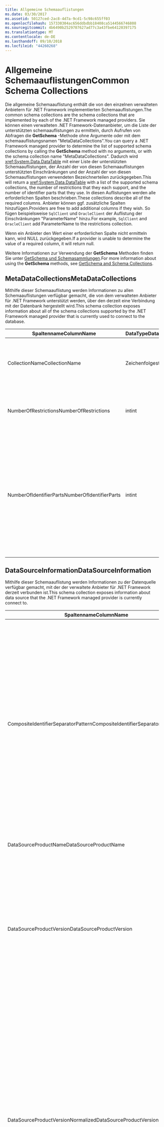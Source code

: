 ```yaml
---
title: Allgemeine Schemaauflistungen
ms.date: 03/30/2017
ms.assetid: 50127ced-2ac8-4d7a-9cd1-5c98c655ff03
ms.openlocfilehash: 157330304ac656ddbdbb18408ca5144566746808
ms.sourcegitcommit: 4b6490b2529707627ad77c3a43fbe64120397175
ms.translationtype: MT
ms.contentlocale: de-DE
ms.lasthandoff: 09/10/2018
ms.locfileid: "44260268"
---
```

# <a name="common-schema-collections"></a><span data-ttu-id="487a1-102">Allgemeine Schemaauflistungen</span><span class="sxs-lookup"><span data-stu-id="487a1-102">Common Schema Collections</span></span>
<span data-ttu-id="487a1-103">Die allgemeine Schemaauflistung enthält die von den einzelnen verwalteten Anbietern für .NET Framework implementierten Schemaauflistungen.</span><span class="sxs-lookup"><span data-stu-id="487a1-103">The common schema collections are the schema collections that are implemented by each of the .NET Framework managed providers.</span></span> <span data-ttu-id="487a1-104">Sie können einen verwalteten .NET Framework-Datenanbieter, um die Liste der unterstützten schemaauflistungen zu ermitteln, durch Aufrufen von Abfragen die **GetSchema** -Methode ohne Argumente oder mit dem schemaauflistungsnamen "MetaDataCollections".</span><span class="sxs-lookup"><span data-stu-id="487a1-104">You can query a .NET Framework managed provider to determine the list of supported schema collections by calling the **GetSchema** method with no arguments, or with the schema collection name "MetaDataCollections".</span></span> <span data-ttu-id="487a1-105">Dadurch wird <xref:System.Data.DataTable> mit einer Liste der unterstützten Schemaauflistungen, der Anzahl der von diesen Schemaauflistungen unterstützten Einschränkungen und der Anzahl der von diesen Schemaauflistungen verwendeten Bezeichnerteilen zurückgegeben.</span><span class="sxs-lookup"><span data-stu-id="487a1-105">This will return a <xref:System.Data.DataTable> with a list of the supported schema collections, the number of restrictions that they each support, and the number of identifier parts that they use.</span></span> <span data-ttu-id="487a1-106">In diesen Auflistungen werden alle erforderlichen Spalten beschrieben.</span><span class="sxs-lookup"><span data-stu-id="487a1-106">These collections describe all of the required columns.</span></span> <span data-ttu-id="487a1-107">Anbieter können ggf. zusätzliche Spalten hinzufügen.</span><span class="sxs-lookup"><span data-stu-id="487a1-107">Providers are free to add additional columns if they wish.</span></span> <span data-ttu-id="487a1-108">So fügen beispielsweise `SqlClient` und `OracleClient` der Auflistung der Einschränkungen "ParameterName" hinzu.</span><span class="sxs-lookup"><span data-stu-id="487a1-108">For example, `SqlClient` and `OracleClient` add ParameterName to the restrictions collection.</span></span>  
  
 <span data-ttu-id="487a1-109">Wenn ein Anbieter den Wert einer erforderlichen Spalte nicht ermitteln kann, wird NULL zurückgegeben.</span><span class="sxs-lookup"><span data-stu-id="487a1-109">If a provider is unable to determine the value of a required column, it will return null.</span></span>  
  
 <span data-ttu-id="487a1-110">Weitere Informationen zur Verwendung der **GetSchema** Methoden finden Sie unter [GetSchema und Schemasammlungen](../../../../docs/framework/data/adonet/getschema-and-schema-collections.md).</span><span class="sxs-lookup"><span data-stu-id="487a1-110">For more information about using the **GetSchema** methods, see [GetSchema and Schema Collections](../../../../docs/framework/data/adonet/getschema-and-schema-collections.md).</span></span>  
  
## <a name="metadatacollections"></a><span data-ttu-id="487a1-111">MetaDataCollections</span><span class="sxs-lookup"><span data-stu-id="487a1-111">MetaDataCollections</span></span>  
 <span data-ttu-id="487a1-112">Mithilfe dieser Schemaauflistung werden Informationen zu allen Schemaauflistungen verfügbar gemacht, die von dem verwalteten Anbieter für .NET Framework unterstützt werden, über den derzeit eine Verbindung mit der Datenbank hergestellt wird.</span><span class="sxs-lookup"><span data-stu-id="487a1-112">This schema collection exposes information about all of the schema collections supported by the .NET Framework managed provider that is currently used to connect to the database.</span></span>  
  
|<span data-ttu-id="487a1-113">Spaltenname</span><span class="sxs-lookup"><span data-stu-id="487a1-113">ColumnName</span></span>|<span data-ttu-id="487a1-114">DataType</span><span class="sxs-lookup"><span data-stu-id="487a1-114">DataType</span></span>|<span data-ttu-id="487a1-115">Beschreibung</span><span class="sxs-lookup"><span data-stu-id="487a1-115">Description</span></span>|  
|----------------|--------------|-----------------|  
|<span data-ttu-id="487a1-116">CollectionName</span><span class="sxs-lookup"><span data-stu-id="487a1-116">CollectionName</span></span>|<span data-ttu-id="487a1-117">Zeichenfolge</span><span class="sxs-lookup"><span data-stu-id="487a1-117">string</span></span>|<span data-ttu-id="487a1-118">Der Name der Auflistung, die zum Übergeben der **GetSchema** Methode zum Zurückgeben der Auflistung.</span><span class="sxs-lookup"><span data-stu-id="487a1-118">The name of the collection to pass to the **GetSchema** method to return the collection.</span></span>|  
|<span data-ttu-id="487a1-119">NumberOfRestrictions</span><span class="sxs-lookup"><span data-stu-id="487a1-119">NumberOfRestrictions</span></span>|<span data-ttu-id="487a1-120">int</span><span class="sxs-lookup"><span data-stu-id="487a1-120">int</span></span>|<span data-ttu-id="487a1-121">Die Anzahl der Einschränkungen, die für die Auflistung angegeben werden können.</span><span class="sxs-lookup"><span data-stu-id="487a1-121">The number of restrictions that may be specified for the collection.</span></span>|  
|<span data-ttu-id="487a1-122">NumberOfIdentifierParts</span><span class="sxs-lookup"><span data-stu-id="487a1-122">NumberOfIdentifierParts</span></span>|<span data-ttu-id="487a1-123">int</span><span class="sxs-lookup"><span data-stu-id="487a1-123">int</span></span>|<span data-ttu-id="487a1-124">Die Anzahl der Bestandteile im zusammengesetzten Bezeichner/Datenbank-Objektnamen.</span><span class="sxs-lookup"><span data-stu-id="487a1-124">The number of parts in the composite identifier/database object name.</span></span> <span data-ttu-id="487a1-125">In SQL Server entspricht dies beispielsweise 3 für Tabellen und 4 für Spalten.</span><span class="sxs-lookup"><span data-stu-id="487a1-125">For example, in SQL Server, this would be 3 for tables and 4 for columns.</span></span> <span data-ttu-id="487a1-126">In Oracle entspricht dies 2 für Tabellen und 3 für Spalten.</span><span class="sxs-lookup"><span data-stu-id="487a1-126">In Oracle, it would be 2 for tables and 3 for columns.</span></span>|  
  
## <a name="datasourceinformation"></a><span data-ttu-id="487a1-127">DataSourceInformation</span><span class="sxs-lookup"><span data-stu-id="487a1-127">DataSourceInformation</span></span>  
 <span data-ttu-id="487a1-128">Mithilfe dieser Schemaauflistung werden Informationen zu der Datenquelle verfügbar gemacht, mit der der verwaltete Anbieter für .NET Framework derzeit verbunden ist.</span><span class="sxs-lookup"><span data-stu-id="487a1-128">This schema collection exposes information about data source that the .NET Framework managed provider is currently connect to.</span></span>  
  
|<span data-ttu-id="487a1-129">Spaltenname</span><span class="sxs-lookup"><span data-stu-id="487a1-129">ColumnName</span></span>|<span data-ttu-id="487a1-130">DataType</span><span class="sxs-lookup"><span data-stu-id="487a1-130">DataType</span></span>|<span data-ttu-id="487a1-131">Beschreibung</span><span class="sxs-lookup"><span data-stu-id="487a1-131">Description</span></span>|  
|----------------|--------------|-----------------|  
|<span data-ttu-id="487a1-132">CompositeIdentifierSeparatorPattern</span><span class="sxs-lookup"><span data-stu-id="487a1-132">CompositeIdentifierSeparatorPattern</span></span>|<span data-ttu-id="487a1-133">string</span><span class="sxs-lookup"><span data-stu-id="487a1-133">string</span></span>|<span data-ttu-id="487a1-134">Der reguläre Ausdruck, der den Trennzeichen zum Trennen der Bestandteile in einem zusammengesetzten Bezeichner entspricht.</span><span class="sxs-lookup"><span data-stu-id="487a1-134">The regular expression to match the composite separators in a composite identifier.</span></span> <span data-ttu-id="487a1-135">Z. B. "\\."</span><span class="sxs-lookup"><span data-stu-id="487a1-135">For example, "\\."</span></span> <span data-ttu-id="487a1-136">(für SQLServer) oder "\@&#124;\\."</span><span class="sxs-lookup"><span data-stu-id="487a1-136">(for SQL Server) or "\@&#124;\\."</span></span> <span data-ttu-id="487a1-137">(für Oracle).</span><span class="sxs-lookup"><span data-stu-id="487a1-137">(for Oracle).</span></span><br /><br /> <span data-ttu-id="487a1-138">Ein zusammengesetzter Bezeichner wird in der Regel für einen Datenbank-Objektnamen, z. B. verwendet: "Pubs.dbo.Authors" oder "Pubs"\@dbo.authors.</span><span class="sxs-lookup"><span data-stu-id="487a1-138">A composite identifier is typically what is used for a database object name, for example: pubs.dbo.authors or pubs\@dbo.authors.</span></span><br /><br /> <span data-ttu-id="487a1-139">Verwenden Sie für SQL Server den regulären Ausdruck "\\.".</span><span class="sxs-lookup"><span data-stu-id="487a1-139">For SQL Server, use the regular expression "\\.".</span></span> <span data-ttu-id="487a1-140">Verwenden Sie für OracleClient "\@&#124;\\.".</span><span class="sxs-lookup"><span data-stu-id="487a1-140">For OracleClient, use "\@&#124;\\.".</span></span><br /><br /> <span data-ttu-id="487a1-141">Verwenden Sie Catalog_name_separator für ODBC.</span><span class="sxs-lookup"><span data-stu-id="487a1-141">For ODBC use the Catalog_name_seperator.</span></span><br /><br /> <span data-ttu-id="487a1-142">Verwenden Sie DBLITERAL_CATALOG_SEPARATOR oder DBLITERAL_SCHEMA_SEPARATOR für OLE DB.</span><span class="sxs-lookup"><span data-stu-id="487a1-142">For OLE DB use DBLITERAL_CATALOG_SEPARATOR or DBLITERAL_SCHEMA_SEPARATOR.</span></span>|  
|<span data-ttu-id="487a1-143">DataSourceProductName</span><span class="sxs-lookup"><span data-stu-id="487a1-143">DataSourceProductName</span></span>|<span data-ttu-id="487a1-144">string</span><span class="sxs-lookup"><span data-stu-id="487a1-144">string</span></span>|<span data-ttu-id="487a1-145">Der Name des Produkts, auf das durch den Anbieter zugegriffen wird, z. B. "Oracle" oder "SQLServer".</span><span class="sxs-lookup"><span data-stu-id="487a1-145">The name of the product accessed by the provider, such as "Oracle" or "SQLServer".</span></span>|  
|<span data-ttu-id="487a1-146">DataSourceProductVersion</span><span class="sxs-lookup"><span data-stu-id="487a1-146">DataSourceProductVersion</span></span>|<span data-ttu-id="487a1-147">string</span><span class="sxs-lookup"><span data-stu-id="487a1-147">string</span></span>|<span data-ttu-id="487a1-148">Gibt die Version des Produkts, auf das durch den Anbieter zugegriffen wird, im systemeigenen Format der Datenquellen an, nicht im Microsoft-Format.</span><span class="sxs-lookup"><span data-stu-id="487a1-148">Indicates the version of the product accessed by the provider, in the data sources native format and not in Microsoft format.</span></span><br /><br /> <span data-ttu-id="487a1-149">In einigen Fällen sind die Werte von "DataSourceProductVersion" und "DataSourceProductVersionNormalized" identisch.</span><span class="sxs-lookup"><span data-stu-id="487a1-149">In some cases DataSourceProductVersion and DataSourceProductVersionNormalized will be the same value.</span></span> <span data-ttu-id="487a1-150">Bei OLE DB und ODBC sind diese Werte immer identisch, da sie in der zugrunde liegenden systemeigenen API demselben Funktionsaufruf zugeordnet sind.</span><span class="sxs-lookup"><span data-stu-id="487a1-150">In the case of OLE DB and ODBC, these will always be the same as they are mapped to the same function call in the underlying native API.</span></span>|  
|<span data-ttu-id="487a1-151">DataSourceProductVersionNormalized</span><span class="sxs-lookup"><span data-stu-id="487a1-151">DataSourceProductVersionNormalized</span></span>|<span data-ttu-id="487a1-152">string</span><span class="sxs-lookup"><span data-stu-id="487a1-152">string</span></span>|<span data-ttu-id="487a1-153">Eine normalisierte Version der Datenquelle, damit sie mithilfe von `String.Compare()` verglichen werden kann.</span><span class="sxs-lookup"><span data-stu-id="487a1-153">A normalized version for the data source, such that it can be compared with `String.Compare()`.</span></span> <span data-ttu-id="487a1-154">Das Format ist für alle Versionen des Anbieters konsistent, um zu verhindern, dass Version 10 zwischen Version 1 und Version 2 einsortiert wird.</span><span class="sxs-lookup"><span data-stu-id="487a1-154">The format of this is consistent for all versions of the provider to prevent version 10 from sorting between version 1 and version 2.</span></span><br /><br /> <span data-ttu-id="487a1-155">Beispielsweise verwendet der Oracle-Anbieter ein Format "nn.nn.nn.nn.nn" für die normalisierte Version, wodurch eine Oracle 8i-Datenquelle "08.01.07.04.01" zurück.</span><span class="sxs-lookup"><span data-stu-id="487a1-155">For example, the Oracle provider uses a format of "nn.nn.nn.nn.nn" for its normalized version, which causes an Oracle 8i data source to return "08.01.07.04.01".</span></span> <span data-ttu-id="487a1-156">SQL Server verwendet das Format der typische Microsoft "nn.nn.nnnn".</span><span class="sxs-lookup"><span data-stu-id="487a1-156">SQL Server uses the typical Microsoft "nn.nn.nnnn" format.</span></span><br /><br /> <span data-ttu-id="487a1-157">In einigen Fällen sind die Werte von DataSourceProductVersion und DataSourceProductVersionNormalized identisch.</span><span class="sxs-lookup"><span data-stu-id="487a1-157">In some cases, DataSourceProductVersion and DataSourceProductVersionNormalized will be the same value.</span></span> <span data-ttu-id="487a1-158">Bei OLE DB und ODBC sind diese Werte immer identisch, da sie in der zugrunde liegenden systemeigenen API demselben Funktionsaufruf zugeordnet sind.</span><span class="sxs-lookup"><span data-stu-id="487a1-158">In the case of OLE DB and ODBC these will always be the same as they are mapped to the same function call in the underlying native API.</span></span>|  
|<span data-ttu-id="487a1-159">GroupByBehavior</span><span class="sxs-lookup"><span data-stu-id="487a1-159">GroupByBehavior</span></span>|<xref:System.Data.Common.GroupByBehavior>|<span data-ttu-id="487a1-160">Gibt die Beziehung zwischen den Spalten in einer GROUP BY-Klausel und den nicht zusammengesetzten Spalten in der Auswahlliste an.</span><span class="sxs-lookup"><span data-stu-id="487a1-160">Specifies the relationship between the columns in a GROUP BY clause and the non-aggregated columns in the select list.</span></span>|  
|<span data-ttu-id="487a1-161">IdentifierPattern</span><span class="sxs-lookup"><span data-stu-id="487a1-161">IdentifierPattern</span></span>|<span data-ttu-id="487a1-162">string</span><span class="sxs-lookup"><span data-stu-id="487a1-162">string</span></span>|<span data-ttu-id="487a1-163">Ein regulärer Ausdruck, der einem Bezeichner entspricht und über einen Wert verfügt, der den Bezeichner darstellt.</span><span class="sxs-lookup"><span data-stu-id="487a1-163">A regular expression that matches an identifier and has a match value of the identifier.</span></span> <span data-ttu-id="487a1-164">Beispiel: "[A-Za-z0-9_#$]".</span><span class="sxs-lookup"><span data-stu-id="487a1-164">For example "[A-Za-z0-9_#$]".</span></span>|  
|<span data-ttu-id="487a1-165">IdentifierCase</span><span class="sxs-lookup"><span data-stu-id="487a1-165">IdentifierCase</span></span>|<xref:System.Data.Common.IdentifierCase>|<span data-ttu-id="487a1-166">Gibt an, ob die Groß- und Kleinschreibung bei nicht in Anführungszeichen stehenden Bezeichnern berücksichtigt werden soll.</span><span class="sxs-lookup"><span data-stu-id="487a1-166">Indicates whether non-quoted identifiers are treated as case sensitive or not.</span></span>|  
|<span data-ttu-id="487a1-167">OrderByColumnsInSelect</span><span class="sxs-lookup"><span data-stu-id="487a1-167">OrderByColumnsInSelect</span></span>|<span data-ttu-id="487a1-168">bool</span><span class="sxs-lookup"><span data-stu-id="487a1-168">bool</span></span>|<span data-ttu-id="487a1-169">Gibt an, ob Spalten in einer ORDER BY-Klausel in der Auswahlliste vorhanden sein müssen.</span><span class="sxs-lookup"><span data-stu-id="487a1-169">Specifies whether columns in an ORDER BY clause must be in the select list.</span></span> <span data-ttu-id="487a1-170">Der Wert "true" gibt an, dass die Spalten in der Auswahlliste vorhanden sein müssen. Der Wert "false" gibt an, dass sie nicht in der Auswahlliste vorhanden sein müssen.</span><span class="sxs-lookup"><span data-stu-id="487a1-170">A value of true indicates that they are required to be in the select list, a value of false indicates that they are not required to be in the select list.</span></span>|  
|<span data-ttu-id="487a1-171">ParameterMarkerFormat</span><span class="sxs-lookup"><span data-stu-id="487a1-171">ParameterMarkerFormat</span></span>|<span data-ttu-id="487a1-172">string</span><span class="sxs-lookup"><span data-stu-id="487a1-172">string</span></span>|<span data-ttu-id="487a1-173">Eine Formatzeichenfolge, die die Formatierung des Parameters darstellt.</span><span class="sxs-lookup"><span data-stu-id="487a1-173">A format string that represents how to format a parameter.</span></span><br /><br /> <span data-ttu-id="487a1-174">Wenn benannte Parameter von der Datenquelle unterstützt werden, muss sich der erste Platzhalter in dieser Zeichenfolge an der Stelle befinden, an der der Parametername formatiert wird.</span><span class="sxs-lookup"><span data-stu-id="487a1-174">If named parameters are supported by the data source, the first placeholder in this string should be where the parameter name should be formatted.</span></span><br /><br /> <span data-ttu-id="487a1-175">Wenn die Datenquelle erwartet, dass Parameter benannt werden und mit dem Präfix z. B. ein ":" wäre dies ":{0}".</span><span class="sxs-lookup"><span data-stu-id="487a1-175">For example, if the data source expects parameters to be named and prefixed with an ‘:’ this would be ":{0}".</span></span> <span data-ttu-id="487a1-176">Bei der Formatierung dieses Beispiels mit dem Parameternamen "p1" lautet die resultierende Zeichenfolge also ":p1".</span><span class="sxs-lookup"><span data-stu-id="487a1-176">When formatting this with a parameter name of "p1" the resulting string is ":p1".</span></span><br /><br /> <span data-ttu-id="487a1-177">Wenn die Datenquelle erwartet, dass Parameter als Präfix eingegeben werden die "\@", aber bereits in den Namen enthalten, dies wäre "{0}", und das Ergebnis der Formatierung eines Parameters, der mit dem Namen "\@p1" wäre einfach "\@p1".</span><span class="sxs-lookup"><span data-stu-id="487a1-177">If the data source expects parameters to be prefixed with the ‘\@’, but the names already include them, this would be ‘{0}’, and the result of formatting a parameter named "\@p1" would simply be "\@p1".</span></span><br /><br /> <span data-ttu-id="487a1-178">Für Datenquellen, die keine benannten Parameter und erwarten, dass die Verwendung von der "?"</span><span class="sxs-lookup"><span data-stu-id="487a1-178">For data sources that do not expect named parameters and expect the use of the ‘?’</span></span> <span data-ttu-id="487a1-179">Zeichen, die Formatzeichenfolge einfach als angegeben werden kann '?', die den Parameternamen ignorieren würde.</span><span class="sxs-lookup"><span data-stu-id="487a1-179">character, the format string can be specified as simply ‘?’, which would ignore the parameter name.</span></span> <span data-ttu-id="487a1-180">Für OLE DB wird "?" zurückgegeben.</span><span class="sxs-lookup"><span data-stu-id="487a1-180">For OLE DB we return ‘?’.</span></span>|  
|<span data-ttu-id="487a1-181">ParameterMarkerPattern</span><span class="sxs-lookup"><span data-stu-id="487a1-181">ParameterMarkerPattern</span></span>|<span data-ttu-id="487a1-182">string</span><span class="sxs-lookup"><span data-stu-id="487a1-182">string</span></span>|<span data-ttu-id="487a1-183">Ein regulärer Ausdruck, der einer Parametermarkierung entspricht.</span><span class="sxs-lookup"><span data-stu-id="487a1-183">A regular expression that matches a parameter marker.</span></span> <span data-ttu-id="487a1-184">Er verfügt (sofern vorhanden) über einen Wert, der dem Parameternamen entspricht.</span><span class="sxs-lookup"><span data-stu-id="487a1-184">It will have a match value of the parameter name, if any.</span></span><br /><br /> <span data-ttu-id="487a1-185">Wenn benannte Parameter unterstützt z. B. ein "\@" vorangestellten Zeichen, das eingeschlossen werden in den Parameternamen, wäre dies: "(\@[A-Za-z0-9_$ #] \*)".</span><span class="sxs-lookup"><span data-stu-id="487a1-185">For example, if named parameters are supported with an ‘\@’ lead-in character that will be included in the parameter name, this would be: "(\@[A-Za-z0-9_$#]\*)".</span></span><br /><br /> <span data-ttu-id="487a1-186">Jedoch wenn benannte Parameter unterstützt eine ":" wie die vorangestellten und es ist nicht Teil des Parameternamens, wäre dies: ": ([A-Za-z0-9_$ #]\*)".</span><span class="sxs-lookup"><span data-stu-id="487a1-186">However, if named parameters are supported with a ‘:’ as the lead-in character and it is not part of the parameter name, this would be: ":([A-Za-z0-9_$#]\*)".</span></span><br /><br /> <span data-ttu-id="487a1-187">Wenn die Datenquelle keine benannten Parameter unterstützt, lautet die Zeichenfolge einfach "?".</span><span class="sxs-lookup"><span data-stu-id="487a1-187">Of course, if the data source doesn’t support named parameters, this would simply be "?".</span></span>|  
|<span data-ttu-id="487a1-188">ParameterNameMaxLength</span><span class="sxs-lookup"><span data-stu-id="487a1-188">ParameterNameMaxLength</span></span>|<span data-ttu-id="487a1-189">int</span><span class="sxs-lookup"><span data-stu-id="487a1-189">int</span></span>|<span data-ttu-id="487a1-190">Die maximale Länge eines Parameternamens in Zeichen.</span><span class="sxs-lookup"><span data-stu-id="487a1-190">The maximum length of a parameter name in characters.</span></span> <span data-ttu-id="487a1-191">In Visual Studio werden im Falle der Unterstützung von Parameternamen 30 Zeichen als Mindestwert für die maximale Länge erwartet.</span><span class="sxs-lookup"><span data-stu-id="487a1-191">Visual Studio expects that if parameter names are supported, the minimum value for the maximum length is 30 characters.</span></span><br /><br /> <span data-ttu-id="487a1-192">Wenn benannte Parameter von der Datenquelle nicht unterstützt werden, gibt diese Eigenschaft Null (0) zurück.</span><span class="sxs-lookup"><span data-stu-id="487a1-192">If the data source does not support named parameters, this property returns zero.</span></span>|  
|<span data-ttu-id="487a1-193">ParameterNamePattern</span><span class="sxs-lookup"><span data-stu-id="487a1-193">ParameterNamePattern</span></span>|<span data-ttu-id="487a1-194">string</span><span class="sxs-lookup"><span data-stu-id="487a1-194">string</span></span>|<span data-ttu-id="487a1-195">Ein regulärer Ausdruck, der den gültigen Parameternamen entspricht.</span><span class="sxs-lookup"><span data-stu-id="487a1-195">A regular expression that matches the valid parameter names.</span></span> <span data-ttu-id="487a1-196">Je nach Datenquelle sind die Regeln bezüglich der für Parameternamen zulässigen Zeichen verschieden.</span><span class="sxs-lookup"><span data-stu-id="487a1-196">Different data sources have different rules regarding the characters that may be used for parameter names.</span></span><br /><br /> <span data-ttu-id="487a1-197">In Visual Studio wird im Falle der Unterstützung von Parameternamen erwartet, dass die Zeichen "\p{Lu}\p{Ll}\p{Lt}\p{Lm}\p{Lo}\p{Nl}\p{Nd}" die in jedem Fall unterstützte Gruppe von für Parameternamen gültigen Zeichen darstellen.</span><span class="sxs-lookup"><span data-stu-id="487a1-197">Visual Studio expects that if parameter names are supported, the characters "\p{Lu}\p{Ll}\p{Lt}\p{Lm}\p{Lo}\p{Nl}\p{Nd}" are the minimum supported set of characters that are valid for parameter names.</span></span>|  
|<span data-ttu-id="487a1-198">QuotedIdentifierPattern</span><span class="sxs-lookup"><span data-stu-id="487a1-198">QuotedIdentifierPattern</span></span>|<span data-ttu-id="487a1-199">string</span><span class="sxs-lookup"><span data-stu-id="487a1-199">string</span></span>|<span data-ttu-id="487a1-200">Ein regulärer Ausdruck, der einem Bezeichner in Anführungszeichen entspricht und über einen Wert verfügt, der den Bezeichner ohne Anführungszeichen darstellt.</span><span class="sxs-lookup"><span data-stu-id="487a1-200">A regular expression that matches a quoted identifier and has a match value of the identifier itself without the quotes.</span></span> <span data-ttu-id="487a1-201">Z. B. wenn die Datenquelle doppelte Anführungszeichen verwendet, um Bezeichner in Anführungszeichen zu identifizieren, wäre dies: "(([^\\"]&#124;\\"\\") \*) ".</span><span class="sxs-lookup"><span data-stu-id="487a1-201">For example, if the data source used double-quotes to identify quoted identifiers, this would be: "(([^\\"]&#124;\\"\\")\*)".</span></span>|  
|<span data-ttu-id="487a1-202">QuotedIdentifierCase</span><span class="sxs-lookup"><span data-stu-id="487a1-202">QuotedIdentifierCase</span></span>|<xref:System.Data.Common.IdentifierCase>|<span data-ttu-id="487a1-203">Gibt an, ob die Groß- und Kleinschreibung bei Bezeichnern in Anführungszeichen berücksichtigt werden muss.</span><span class="sxs-lookup"><span data-stu-id="487a1-203">Indicates whether quoted identifiers are treated as case sensitive or not.</span></span>|  
|<span data-ttu-id="487a1-204">StatementSeparatorPattern</span><span class="sxs-lookup"><span data-stu-id="487a1-204">StatementSeparatorPattern</span></span>|<span data-ttu-id="487a1-205">string</span><span class="sxs-lookup"><span data-stu-id="487a1-205">string</span></span>|<span data-ttu-id="487a1-206">Ein regulärer Ausdruck, der dem Trennzeichen für Anweisungen entspricht.</span><span class="sxs-lookup"><span data-stu-id="487a1-206">A regular expression that matches the statement separator.</span></span>|  
|<span data-ttu-id="487a1-207">StringLiteralPattern</span><span class="sxs-lookup"><span data-stu-id="487a1-207">StringLiteralPattern</span></span>|<span data-ttu-id="487a1-208">string</span><span class="sxs-lookup"><span data-stu-id="487a1-208">string</span></span>|<span data-ttu-id="487a1-209">Ein regulärer Ausdruck, der einem Zeichenfolgenliteral entspricht und über einen Wert verfügt, der das Literal darstellt.</span><span class="sxs-lookup"><span data-stu-id="487a1-209">A regular expression that matches a string literal and has a match value of the literal itself.</span></span> <span data-ttu-id="487a1-210">Z. B. wenn die Datenquelle einfache Anführungszeichen verwendet, um Zeichenfolgen zu identifizieren, wäre dies: "('([^']&#124;'') \*')" "</span><span class="sxs-lookup"><span data-stu-id="487a1-210">For example, if the data source used single-quotes to identify strings, this would be: "('([^']&#124;'')\*')"'</span></span>|  
|<span data-ttu-id="487a1-211">SupportedJoinOperators</span><span class="sxs-lookup"><span data-stu-id="487a1-211">SupportedJoinOperators</span></span>|<xref:System.Data.Common.SupportedJoinOperators>|<span data-ttu-id="487a1-212">Gibt an, welche SQL-Joinanweisungen von der Datenquelle unterstützt werden.</span><span class="sxs-lookup"><span data-stu-id="487a1-212">Specifies what types of SQL join statements are supported by the data source.</span></span>|  
  
## <a name="datatypes"></a><span data-ttu-id="487a1-213">DataTypes</span><span class="sxs-lookup"><span data-stu-id="487a1-213">DataTypes</span></span>  
 <span data-ttu-id="487a1-214">Mithilfe dieser Schemaauflistung werden Informationen zu den Datentypen verfügbar gemacht, die von der Datenbank unterstützt werden, mit der der verwaltete Anbieter für .NET Framework derzeit verbunden ist.</span><span class="sxs-lookup"><span data-stu-id="487a1-214">This schema collection exposes information about the data types that are supported by the database that the .NET Framework managed provider is currently connected to.</span></span>  
  
|<span data-ttu-id="487a1-215">Spaltenname</span><span class="sxs-lookup"><span data-stu-id="487a1-215">ColumnName</span></span>|<span data-ttu-id="487a1-216">DataType</span><span class="sxs-lookup"><span data-stu-id="487a1-216">DataType</span></span>|<span data-ttu-id="487a1-217">Beschreibung</span><span class="sxs-lookup"><span data-stu-id="487a1-217">Description</span></span>|  
|----------------|--------------|-----------------|  
|<span data-ttu-id="487a1-218">TypeName</span><span class="sxs-lookup"><span data-stu-id="487a1-218">TypeName</span></span>|<span data-ttu-id="487a1-219">string</span><span class="sxs-lookup"><span data-stu-id="487a1-219">string</span></span>|<span data-ttu-id="487a1-220">Der anbieterspezifische Datentypname.</span><span class="sxs-lookup"><span data-stu-id="487a1-220">The provider-specific data type name.</span></span>|  
|<span data-ttu-id="487a1-221">ProviderDbType</span><span class="sxs-lookup"><span data-stu-id="487a1-221">ProviderDbType</span></span>|<span data-ttu-id="487a1-222">int</span><span class="sxs-lookup"><span data-stu-id="487a1-222">int</span></span>|<span data-ttu-id="487a1-223">Der anbieterspezifische Typwert, der zum Angeben eines Parametertyps verwendet werden soll.</span><span class="sxs-lookup"><span data-stu-id="487a1-223">The provider-specific type value that should be used when specifying a parameter’s type.</span></span> <span data-ttu-id="487a1-224">Beispiel: SqlDbType.Money oder OracleType.Blob.</span><span class="sxs-lookup"><span data-stu-id="487a1-224">For example, SqlDbType.Money or OracleType.Blob.</span></span>|  
|<span data-ttu-id="487a1-225">ColumnSize</span><span class="sxs-lookup"><span data-stu-id="487a1-225">ColumnSize</span></span>|<span data-ttu-id="487a1-226">long</span><span class="sxs-lookup"><span data-stu-id="487a1-226">long</span></span>|<span data-ttu-id="487a1-227">Die Länge einer nicht numerischen Spalte oder eines nicht numerischen Parameters bezieht sich entweder auf die maximale oder auf die für diesen Typ vom Anbieter definierte Länge.</span><span class="sxs-lookup"><span data-stu-id="487a1-227">The length of a non-numeric column or parameter refers to either the maximum or the length defined for this type by the provider.</span></span><br /><br /> <span data-ttu-id="487a1-228">Bei Zeichendaten ist dies die maximale oder definierte Länge in Einheiten, entsprechend der Definition in der Datenquelle.</span><span class="sxs-lookup"><span data-stu-id="487a1-228">For character data, this is the maximum or defined length in units, defined by the data source.</span></span> <span data-ttu-id="487a1-229">In Oracle wird eine Länge und anschließend die tatsächliche Speichergröße für einige Zeichendatentypen angegeben.</span><span class="sxs-lookup"><span data-stu-id="487a1-229">Oracle has the concept of specifying a length and then specifying the actual storage size for some character data types.</span></span> <span data-ttu-id="487a1-230">Dadurch wird für Oracle nur die Länge in Einheiten definiert.</span><span class="sxs-lookup"><span data-stu-id="487a1-230">This defines only the length in units for Oracle.</span></span><br /><br /> <span data-ttu-id="487a1-231">Bei Datum/Uhrzeit-Datentypen ist dies die Länge der Zeichenfolgendarstellung (dabei wird von der maximal zulässigen Genauigkeit der Sekundenbruchteil-Komponente ausgegangen).</span><span class="sxs-lookup"><span data-stu-id="487a1-231">For date-time data types, this is the length of the string representation (assuming the maximum allowed precision of the fractional seconds component).</span></span><br /><br /> <span data-ttu-id="487a1-232">Wenn es sich um einen numerischen Datentyp handelt, ist dies die obere Grenze der maximalen Genauigkeit des Datentyps.</span><span class="sxs-lookup"><span data-stu-id="487a1-232">If the data type is numeric, this is the upper bound on the maximum precision of the data type.</span></span>|  
|<span data-ttu-id="487a1-233">CreateFormat</span><span class="sxs-lookup"><span data-stu-id="487a1-233">CreateFormat</span></span>|<span data-ttu-id="487a1-234">string</span><span class="sxs-lookup"><span data-stu-id="487a1-234">string</span></span>|<span data-ttu-id="487a1-235">Formatzeichenfolge, die darstellt, wie diese Spalte einer Datendefinitionsanweisung (z. B. CREATE TABLE) hinzugefügt wird.</span><span class="sxs-lookup"><span data-stu-id="487a1-235">Format string that represents how to add this column to a data definition statement, such as CREATE TABLE.</span></span> <span data-ttu-id="487a1-236">Jedes Element im CreateParameter-Array muss durch eine "Parametermarkierung" in der Formatzeichenfolge dargestellt werden.</span><span class="sxs-lookup"><span data-stu-id="487a1-236">Each element in the CreateParameter array should be represented by a "parameter marker" in the format string.</span></span><br /><br /> <span data-ttu-id="487a1-237">Für den SQL-Datentyp DECIMAL ist eine Angabe zur Genauigkeit und zur Dezimalstellenanzahl erforderlich.</span><span class="sxs-lookup"><span data-stu-id="487a1-237">For example, the SQL data type DECIMAL needs a precision and a scale.</span></span> <span data-ttu-id="487a1-238">In diesem Fall wäre die Formatzeichenfolge "DECIMAL ({0},{1})".</span><span class="sxs-lookup"><span data-stu-id="487a1-238">In this case, the format string would be "DECIMAL({0},{1})".</span></span>|  
|<span data-ttu-id="487a1-239">CreateParameters</span><span class="sxs-lookup"><span data-stu-id="487a1-239">CreateParameters</span></span>|<span data-ttu-id="487a1-240">string</span><span class="sxs-lookup"><span data-stu-id="487a1-240">string</span></span>|<span data-ttu-id="487a1-241">Die Erstellungsparameter, die beim Erstellen einer Spalte dieses Datentyps angegeben werden müssen.</span><span class="sxs-lookup"><span data-stu-id="487a1-241">The creation parameters that must be specified when creating a column of this data type.</span></span> <span data-ttu-id="487a1-242">Die Erstellungsparameter sind in der Zeichenfolge durch ein Komma getrennt in der Reihenfolge aufgelistet, in der sie bereitgestellt werden sollen.</span><span class="sxs-lookup"><span data-stu-id="487a1-242">Each creation parameter is listed in the string, separated by a comma in the order they are to be supplied.</span></span><br /><br /> <span data-ttu-id="487a1-243">Für den SQL-Datentyp DECIMAL ist eine Angabe zur Genauigkeit und zur Dezimalstellenanzahl erforderlich.</span><span class="sxs-lookup"><span data-stu-id="487a1-243">For example, the SQL data type DECIMAL needs a precision and a scale.</span></span> <span data-ttu-id="487a1-244">In diesem Fall müssen die Erstellungsparameter die Zeichenfolge "Genauigkeit, Dezimalstellenanzahl" enthalten.</span><span class="sxs-lookup"><span data-stu-id="487a1-244">In this case, the creation parameters should contain the string "precision, scale".</span></span><br /><br /> <span data-ttu-id="487a1-245">Der Wert der CreateFormat-Spalte kann in einem Textbefehl zum Erstellen einer DECIMAL-Spalteninhalts mit einer Genauigkeit von 10 und einer Dezimalstellenanzahl von 2, DECIMAL werden ({0},{1}) "und die vollständige Typspezifikation wäre dann DECIMAL(10,2).</span><span class="sxs-lookup"><span data-stu-id="487a1-245">In a text command to create a DECIMAL column with a precision of 10 and a scale of 2, the value of the CreateFormat column might be DECIMAL({0},{1})" and the complete type specification would be DECIMAL(10,2).</span></span>|  
|<span data-ttu-id="487a1-246">DataType</span><span class="sxs-lookup"><span data-stu-id="487a1-246">DataType</span></span>|<span data-ttu-id="487a1-247">string</span><span class="sxs-lookup"><span data-stu-id="487a1-247">string</span></span>|<span data-ttu-id="487a1-248">Der Name des .NET Framework-Typs des Datentyps.</span><span class="sxs-lookup"><span data-stu-id="487a1-248">The name of the .NET Framework type of the data type.</span></span>|  
|<span data-ttu-id="487a1-249">IsAutoincrementable</span><span class="sxs-lookup"><span data-stu-id="487a1-249">IsAutoincrementable</span></span>|<span data-ttu-id="487a1-250">bool</span><span class="sxs-lookup"><span data-stu-id="487a1-250">bool</span></span>|<span data-ttu-id="487a1-251">true – Die Werte dieses Datentyps können automatisch erhöht werden.</span><span class="sxs-lookup"><span data-stu-id="487a1-251">true—Values of this data type may be auto-incrementing.</span></span><br /><br /> <span data-ttu-id="487a1-252">false – Die Werte dieses Datentyps können nicht automatisch erhöht werden.</span><span class="sxs-lookup"><span data-stu-id="487a1-252">false—Values of this data type may not be auto-incrementing.</span></span><br /><br /> <span data-ttu-id="487a1-253">Beachten Sie, dass auf diese Weise lediglich angegeben wird, ob eine Spalte dieses Datentyps automatisch erhöht werden kann, und nicht, dass alle Spalten dieses Typs automatisch erhöht werden.</span><span class="sxs-lookup"><span data-stu-id="487a1-253">Note that this merely indicates whether a column of this data type may be auto-incrementing, not that all columns of this type are auto-incrementing.</span></span>|  
|<span data-ttu-id="487a1-254">IsBestMatch</span><span class="sxs-lookup"><span data-stu-id="487a1-254">IsBestMatch</span></span>|<span data-ttu-id="487a1-255">bool</span><span class="sxs-lookup"><span data-stu-id="487a1-255">bool</span></span>|<span data-ttu-id="487a1-256">true – Der Datentyp stellt die höchste Übereinstimmung zwischen allen Datentypen im Datenspeicher und dem durch den Wert in der DataType-Spalte angegebenen .NET Framework-Datentyp dar.</span><span class="sxs-lookup"><span data-stu-id="487a1-256">true—The data type is the best match between all data types in the data store and the .NET Framework data type indicated by the value in the DataType column.</span></span><br /><br /> <span data-ttu-id="487a1-257">false – Der Datentyp stellt nicht die höchste Übereinstimmung dar.</span><span class="sxs-lookup"><span data-stu-id="487a1-257">false—The data type is not the best match.</span></span><br /><br /> <span data-ttu-id="487a1-258">Für jede Gruppe von Zeilen, in der der Wert der DataType-Spalte derselbe ist, wird die IsBestMatch-Spalte nur in einer Zeile auf "true" festgelegt.</span><span class="sxs-lookup"><span data-stu-id="487a1-258">For each set of rows in which the value of the DataType column is the same, the IsBestMatch column is set to true in only one row.</span></span>|  
|<span data-ttu-id="487a1-259">IsCaseSensitive</span><span class="sxs-lookup"><span data-stu-id="487a1-259">IsCaseSensitive</span></span>|<span data-ttu-id="487a1-260">bool</span><span class="sxs-lookup"><span data-stu-id="487a1-260">bool</span></span>|<span data-ttu-id="487a1-261">true – Bei dem Datentyp handelt es sich um einen Zeichentyp, und die Groß- und Kleinschreibung muss berücksichtigt werden.</span><span class="sxs-lookup"><span data-stu-id="487a1-261">true—The data type is a character type and is case-sensitive.</span></span><br /><br /> <span data-ttu-id="487a1-262">true – Bei dem Datentyp handelt es sich nicht um einen Zeichentyp, und die Groß- und Kleinschreibung muss nicht berücksichtigt werden.</span><span class="sxs-lookup"><span data-stu-id="487a1-262">false—The data type is not a character type or is not case-sensitive.</span></span>|  
|<span data-ttu-id="487a1-263">IsFixedLength</span><span class="sxs-lookup"><span data-stu-id="487a1-263">IsFixedLength</span></span>|<span data-ttu-id="487a1-264">bool</span><span class="sxs-lookup"><span data-stu-id="487a1-264">bool</span></span>|<span data-ttu-id="487a1-265">true – Die von der DLL (Data Definition Language) erstellten Spalten dieses Datentyps weisen eine feste Länge auf.</span><span class="sxs-lookup"><span data-stu-id="487a1-265">true—Columns of this data type created by the data definition language (DDL) will be of fixed length.</span></span><br /><br /> <span data-ttu-id="487a1-266">false – Die von der DLL (Data Definition Language) erstellten Spalten dieses Datentyps weisen eine variable Länge auf.</span><span class="sxs-lookup"><span data-stu-id="487a1-266">false—Columns of this data type created by the DDL will be of variable length.</span></span><br /><br /> <span data-ttu-id="487a1-267">DBNull.Value – Es ist nicht bekannt, ob dieses Feld vom Anbieter einer Spalte mit fester oder variabler Länge zugeordnet wird.</span><span class="sxs-lookup"><span data-stu-id="487a1-267">DBNull.Value—It is not known whether the provider will map this field with a fixed-length or variable-length column.</span></span>|  
|<span data-ttu-id="487a1-268">IsFixedPrecisionScale</span><span class="sxs-lookup"><span data-stu-id="487a1-268">IsFixedPrecisionScale</span></span>|<span data-ttu-id="487a1-269">bool</span><span class="sxs-lookup"><span data-stu-id="487a1-269">bool</span></span>|<span data-ttu-id="487a1-270">true – Der Datentyp verfügt über eine feste Genauigkeit und Dezimalstellenanzahl.</span><span class="sxs-lookup"><span data-stu-id="487a1-270">true—The data type has a fixed precision and scale.</span></span><br /><br /> <span data-ttu-id="487a1-271">false – Der Datentyp verfügt nicht über eine feste Genauigkeit und Dezimalstellenanzahl.</span><span class="sxs-lookup"><span data-stu-id="487a1-271">false—The data type does not have a fixed precision and scale.</span></span>|  
|<span data-ttu-id="487a1-272">IsLong</span><span class="sxs-lookup"><span data-stu-id="487a1-272">IsLong</span></span>|<span data-ttu-id="487a1-273">bool</span><span class="sxs-lookup"><span data-stu-id="487a1-273">bool</span></span>|<span data-ttu-id="487a1-274">true – Der Datentyp enthält sehr lange Daten. Die Definition hierfür ist anbieterspezifisch.</span><span class="sxs-lookup"><span data-stu-id="487a1-274">true—The data type contains very long data; the definition of very long data is provider-specific.</span></span><br /><br /> <span data-ttu-id="487a1-275">false – Der Datentyp enthält keine sehr langen Daten.</span><span class="sxs-lookup"><span data-stu-id="487a1-275">false—The data type does not contain very long data.</span></span>|  
|<span data-ttu-id="487a1-276">IsNullable</span><span class="sxs-lookup"><span data-stu-id="487a1-276">IsNullable</span></span>|<span data-ttu-id="487a1-277">bool</span><span class="sxs-lookup"><span data-stu-id="487a1-277">bool</span></span>|<span data-ttu-id="487a1-278">true – Der Datentyp lässt NULL-Werte zu.</span><span class="sxs-lookup"><span data-stu-id="487a1-278">true—The data type is nullable.</span></span><br /><br /> <span data-ttu-id="487a1-279">false – Der Datentyp lässt keine NULL-Werte zu.</span><span class="sxs-lookup"><span data-stu-id="487a1-279">false—The data type is not nullable.</span></span><br /><br /> <span data-ttu-id="487a1-280">DBNull.Value – Es ist nicht bekannt, ob der Datentyp NULL-Werte zulässt.</span><span class="sxs-lookup"><span data-stu-id="487a1-280">DBNull.Value—It is not known whether the data type is nullable.</span></span>|  
|<span data-ttu-id="487a1-281">IsSearchable</span><span class="sxs-lookup"><span data-stu-id="487a1-281">IsSearchable</span></span>|<span data-ttu-id="487a1-282">bool</span><span class="sxs-lookup"><span data-stu-id="487a1-282">bool</span></span>|<span data-ttu-id="487a1-283">true – Der Datentyp kann in WHERE-Klauseln mit beliebigen Operatoren außer dem LIKE-Prädikat verwendet werden.</span><span class="sxs-lookup"><span data-stu-id="487a1-283">true—The data type can be used in a WHERE clause with any operator except the LIKE predicate.</span></span><br /><br /> <span data-ttu-id="487a1-284">false – Der Datentyp kann nicht in WHERE-Klauseln mit beliebigen Operatoren außer dem LIKE-Prädikat verwendet werden.</span><span class="sxs-lookup"><span data-stu-id="487a1-284">false—The data type cannot be used in a WHERE clause with any operator except the LIKE predicate.</span></span>|  
|<span data-ttu-id="487a1-285">IsSearchableWithLike</span><span class="sxs-lookup"><span data-stu-id="487a1-285">IsSearchableWithLike</span></span>|<span data-ttu-id="487a1-286">bool</span><span class="sxs-lookup"><span data-stu-id="487a1-286">bool</span></span>|<span data-ttu-id="487a1-287">true – Der Datentyp kann mit dem LIKE-Prädikat verwendet werden.</span><span class="sxs-lookup"><span data-stu-id="487a1-287">true—The data type can be used with the LIKE predicate</span></span><br /><br /> <span data-ttu-id="487a1-288">false – Der Datentyp kann nicht mit dem LIKE-Prädikat verwendet werden.</span><span class="sxs-lookup"><span data-stu-id="487a1-288">false—The data type cannot be used with the LIKE predicate.</span></span>|  
|<span data-ttu-id="487a1-289">IsUnsigned</span><span class="sxs-lookup"><span data-stu-id="487a1-289">IsUnsigned</span></span>|<span data-ttu-id="487a1-290">bool</span><span class="sxs-lookup"><span data-stu-id="487a1-290">bool</span></span>|<span data-ttu-id="487a1-291">true – Der Datentyp hat kein Vorzeichen.</span><span class="sxs-lookup"><span data-stu-id="487a1-291">true—The data type is unsigned.</span></span><br /><br /> <span data-ttu-id="487a1-292">false – Der Datentyp hat ein Vorzeichen.</span><span class="sxs-lookup"><span data-stu-id="487a1-292">false—The data type is signed.</span></span><br /><br /> <span data-ttu-id="487a1-293">DBNull.Value – Nicht zutreffend für den Datentyp.</span><span class="sxs-lookup"><span data-stu-id="487a1-293">DBNull.Value—Not applicable to data type.</span></span>|  
|<span data-ttu-id="487a1-294">MaximumScale</span><span class="sxs-lookup"><span data-stu-id="487a1-294">MaximumScale</span></span>|<span data-ttu-id="487a1-295">short</span><span class="sxs-lookup"><span data-stu-id="487a1-295">short</span></span>|<span data-ttu-id="487a1-296">Wenn es sich beim Typindikator um einen numerischen Typ handelt, ist dies die maximal zulässige Anzahl von Ziffern rechts vom Dezimaltrennzeichen.</span><span class="sxs-lookup"><span data-stu-id="487a1-296">If the type indicator is a numeric type, this is the maximum number of digits allowed to the right of the decimal point.</span></span> <span data-ttu-id="487a1-297">Andernfalls ist dies DBNull.Value.</span><span class="sxs-lookup"><span data-stu-id="487a1-297">Otherwise, this is DBNull.Value.</span></span>|  
|<span data-ttu-id="487a1-298">MinimumScale</span><span class="sxs-lookup"><span data-stu-id="487a1-298">MinimumScale</span></span>|<span data-ttu-id="487a1-299">short</span><span class="sxs-lookup"><span data-stu-id="487a1-299">short</span></span>|<span data-ttu-id="487a1-300">Wenn es sich beim Typindikator um einen numerischen Typ handelt, ist dies die minimal zulässige Anzahl von Ziffern rechts vom Dezimaltrennzeichen.</span><span class="sxs-lookup"><span data-stu-id="487a1-300">If the type indicator is a numeric type, this is the minimum number of digits allowed to the right of the decimal point.</span></span> <span data-ttu-id="487a1-301">Andernfalls ist dies DBNull.Value.</span><span class="sxs-lookup"><span data-stu-id="487a1-301">Otherwise, this is DBNull.Value.</span></span>|  
|<span data-ttu-id="487a1-302">IsConcurrencyType</span><span class="sxs-lookup"><span data-stu-id="487a1-302">IsConcurrencyType</span></span>|<span data-ttu-id="487a1-303">bool</span><span class="sxs-lookup"><span data-stu-id="487a1-303">bool</span></span>|<span data-ttu-id="487a1-304">true – Der Datentyp wird immer dann von der Datenbank aktualisiert, wenn die Zeile geändert wird und sich der Wert der Spalte von allen vorherigen Werten unterscheidet.</span><span class="sxs-lookup"><span data-stu-id="487a1-304">true – the data type is updated by the database every time the row is changed and the value of the column is different from all previous values</span></span><br /><br /> <span data-ttu-id="487a1-305">false – Der Datentyp wird von der Datenbank nicht bei jeder Änderung der Zeile aktualisiert.</span><span class="sxs-lookup"><span data-stu-id="487a1-305">false – the data type is note updated by the database every time the row is changed</span></span><br /><br /> <span data-ttu-id="487a1-306">DBNull.Value – Die Datenbank unterstützt diese Art von Datentyp nicht.</span><span class="sxs-lookup"><span data-stu-id="487a1-306">DBNull.Value – the database does not support this type of data type</span></span>|  
|<span data-ttu-id="487a1-307">IsLiteralSupported</span><span class="sxs-lookup"><span data-stu-id="487a1-307">IsLiteralSupported</span></span>|<span data-ttu-id="487a1-308">bool</span><span class="sxs-lookup"><span data-stu-id="487a1-308">bool</span></span>|<span data-ttu-id="487a1-309">true – Der Datentyp kann als Literal ausgedrückt werden.</span><span class="sxs-lookup"><span data-stu-id="487a1-309">true – the data type can be expressed as a literal</span></span><br /><br /> <span data-ttu-id="487a1-310">true – Der Datentyp kann nicht als Literal ausgedrückt werden.</span><span class="sxs-lookup"><span data-stu-id="487a1-310">false – the data type can not be expressed as a literal</span></span>|  
|<span data-ttu-id="487a1-311">LiteralPrefix</span><span class="sxs-lookup"><span data-stu-id="487a1-311">LiteralPrefix</span></span>|<span data-ttu-id="487a1-312">string</span><span class="sxs-lookup"><span data-stu-id="487a1-312">string</span></span>|<span data-ttu-id="487a1-313">Das auf ein angegebenes Literal angewendete Präfix.</span><span class="sxs-lookup"><span data-stu-id="487a1-313">The prefix applied to a given literal.</span></span>|  
|<span data-ttu-id="487a1-314">LiteralSuffix</span><span class="sxs-lookup"><span data-stu-id="487a1-314">LiteralSuffix</span></span>|<span data-ttu-id="487a1-315">Zeichenfolge</span><span class="sxs-lookup"><span data-stu-id="487a1-315">string</span></span>|<span data-ttu-id="487a1-316">Das auf ein angegebenes Literal angewendete Suffix.</span><span class="sxs-lookup"><span data-stu-id="487a1-316">The suffix applied to a given literal.</span></span>|  
|<span data-ttu-id="487a1-317">NativeDataType</span><span class="sxs-lookup"><span data-stu-id="487a1-317">NativeDataType</span></span>|<span data-ttu-id="487a1-318">Zeichenfolge</span><span class="sxs-lookup"><span data-stu-id="487a1-318">String</span></span>|<span data-ttu-id="487a1-319">Bei "NativeDataType" handelt es sich um eine OLE DB-spezifische Spalte zum Verfügbarmachen des OLE DB-Typs des Datentyps.</span><span class="sxs-lookup"><span data-stu-id="487a1-319">NativeDataType is an OLE DB specific column for exposing the OLE DB type of the data type .</span></span>|  
  
## <a name="restrictions"></a><span data-ttu-id="487a1-320">Beschränkungen</span><span class="sxs-lookup"><span data-stu-id="487a1-320">Restrictions</span></span>  
 <span data-ttu-id="487a1-321">Mithilfe dieser Schemaauflistung werden Informationen zu den Einschränkungen verfügbar gemacht, die vom verwalteten Anbieter für .NET Framework unterstützt werden, über den derzeit eine Verbindung mit der Datenbank hergestellt wird.</span><span class="sxs-lookup"><span data-stu-id="487a1-321">This schema collection exposed information about the restrictions that are supported by the .NET Framework managed provider that is currently used to connect to the database.</span></span>  
  
|<span data-ttu-id="487a1-322">Spaltenname</span><span class="sxs-lookup"><span data-stu-id="487a1-322">ColumnName</span></span>|<span data-ttu-id="487a1-323">DataType</span><span class="sxs-lookup"><span data-stu-id="487a1-323">DataType</span></span>|<span data-ttu-id="487a1-324">Beschreibung</span><span class="sxs-lookup"><span data-stu-id="487a1-324">Description</span></span>|  
|----------------|--------------|-----------------|  
|<span data-ttu-id="487a1-325">CollectionName</span><span class="sxs-lookup"><span data-stu-id="487a1-325">CollectionName</span></span>|<span data-ttu-id="487a1-326">string</span><span class="sxs-lookup"><span data-stu-id="487a1-326">string</span></span>|<span data-ttu-id="487a1-327">Der Name der Auflistung, auf die diese Einschränkungen angewendet werden.</span><span class="sxs-lookup"><span data-stu-id="487a1-327">The name of the collection that these restrictions apply to.</span></span>|  
|<span data-ttu-id="487a1-328">RestrictionName</span><span class="sxs-lookup"><span data-stu-id="487a1-328">RestrictionName</span></span>|<span data-ttu-id="487a1-329">string</span><span class="sxs-lookup"><span data-stu-id="487a1-329">string</span></span>|<span data-ttu-id="487a1-330">Der Name der Einschränkung in der Auflistung.</span><span class="sxs-lookup"><span data-stu-id="487a1-330">The name of the restriction in the collection.</span></span>|  
|<span data-ttu-id="487a1-331">RestrictionDefault</span><span class="sxs-lookup"><span data-stu-id="487a1-331">RestrictionDefault</span></span>|<span data-ttu-id="487a1-332">string</span><span class="sxs-lookup"><span data-stu-id="487a1-332">string</span></span>|<span data-ttu-id="487a1-333">Ignoriert.</span><span class="sxs-lookup"><span data-stu-id="487a1-333">Ignored.</span></span>|  
|<span data-ttu-id="487a1-334">RestrictionNumber</span><span class="sxs-lookup"><span data-stu-id="487a1-334">RestrictionNumber</span></span>|<span data-ttu-id="487a1-335">int</span><span class="sxs-lookup"><span data-stu-id="487a1-335">int</span></span>|<span data-ttu-id="487a1-336">Die tatsächliche Position in den Auflistungseinschränkungen, an der sich diese bestimmte Einschränkung befindet.</span><span class="sxs-lookup"><span data-stu-id="487a1-336">The actual location in the collections restrictions that this particular restriction falls in.</span></span>|  
  
## <a name="reservedwords"></a><span data-ttu-id="487a1-337">ReservedWords</span><span class="sxs-lookup"><span data-stu-id="487a1-337">ReservedWords</span></span>  
 <span data-ttu-id="487a1-338">Mithilfe dieser Schemaauflistung werden Informationen zu den Wörtern verfügbar gemacht, die von der Datenbank reserviert sind, mit der der verwaltete Anbieter für .NET Framework derzeit verbunden ist.</span><span class="sxs-lookup"><span data-stu-id="487a1-338">This schema collection exposes information about the words that are reserved by the database that the .NET Framework managed provider that is currently connected to.</span></span>  
  
|<span data-ttu-id="487a1-339">Spaltenname</span><span class="sxs-lookup"><span data-stu-id="487a1-339">ColumnName</span></span>|<span data-ttu-id="487a1-340">DataType</span><span class="sxs-lookup"><span data-stu-id="487a1-340">DataType</span></span>|<span data-ttu-id="487a1-341">Beschreibung</span><span class="sxs-lookup"><span data-stu-id="487a1-341">Description</span></span>|  
|----------------|--------------|-----------------|  
|<span data-ttu-id="487a1-342">ReservedWord</span><span class="sxs-lookup"><span data-stu-id="487a1-342">ReservedWord</span></span>|<span data-ttu-id="487a1-343">Zeichenfolge</span><span class="sxs-lookup"><span data-stu-id="487a1-343">string</span></span>|<span data-ttu-id="487a1-344">Anbieterspezifische reservierte Wort.</span><span class="sxs-lookup"><span data-stu-id="487a1-344">Provider specific reserved word.</span></span>|  
  
## <a name="see-also"></a><span data-ttu-id="487a1-345">Siehe auch</span><span class="sxs-lookup"><span data-stu-id="487a1-345">See Also</span></span>  
 [<span data-ttu-id="487a1-346">Abrufen von Datenbankschemainformationen</span><span class="sxs-lookup"><span data-stu-id="487a1-346">Retrieving Database Schema Information</span></span>](../../../../docs/framework/data/adonet/retrieving-database-schema-information.md)  
 [<span data-ttu-id="487a1-347">GetSchema und Schemasammlungen</span><span class="sxs-lookup"><span data-stu-id="487a1-347">GetSchema and Schema Collections</span></span>](../../../../docs/framework/data/adonet/getschema-and-schema-collections.md)  
 [<span data-ttu-id="487a1-348">ADO.NET Managed Provider und DataSet Developer Center</span><span class="sxs-lookup"><span data-stu-id="487a1-348">ADO.NET Managed Providers and DataSet Developer Center</span></span>](https://go.microsoft.com/fwlink/?LinkId=217917)
